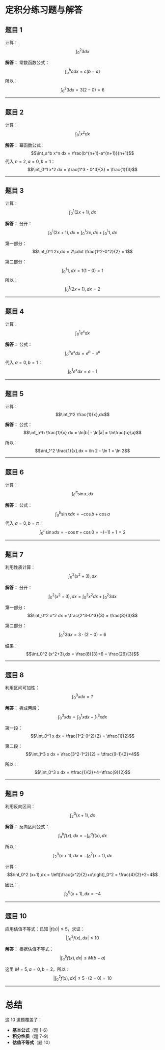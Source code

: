 

# 定积分练习题与解答

## 题目 1

计算：
$$\int_0^2 3dx$$

**解答：**
常数函数公式：
$$\int_a^b cdx = c(b-a)$$
所以：
$$\int_0^2 3dx = 3(2-0)=6$$

---

## 题目 2

计算：
$$\int_0^1 x^2 dx$$

**解答：**
幂函数公式：
$$\int_a^b x^n dx = \frac{b^{n+1}-a^{n+1}}{n+1}$$
代入 $n=2, a=0, b=1$：
$$\int_0^1 x^2 dx = \frac{1^3 - 0^3}{3} = \frac{1}{3}$$

---

## 题目 3

计算：
$$\int_0^1 (2x+1),dx$$

**解答：**
分开：
$$\int_0^1 (2x+1),dx = \int_0^1 2x,dx + \int_0^1 1,dx$$
  
第一部分：
$$\int_0^1 2x,dx = 2\cdot \frac{1^2-0^2}{2} = 1$$
  
第二部分：
$$\int_0^1 1,dx = 1(1-0)=1$$
所以：
$$\int_0^1 (2x+1),dx = 2$$

---

## 题目 4

计算：
$$\int_0^1 e^x dx$$

**解答：**
公式：
$$\int_a^b e^x dx = e^b - e^a$$
代入 $a=0,b=1$：
$$\int_0^1 e^x dx = e - 1$$

---

## 题目 5

计算：
$$\int_1^2 \frac{1}{x},dx$$

**解答：**
公式：
$$\int_a^b \frac{1}{x} dx = \ln|b| - \ln|a| = \ln\frac{b}{a}$$
  
所以：
$$\int_1^2 \frac{1}{x},dx = \ln 2 - \ln 1 = \ln 2$$

---

## 题目 6

计算：
$$\int_0^\pi \sin x , dx$$

**解答：**
公式：
$$\int_a^b \sin x dx = -\cos b + \cos a$$
代入 $a=0,b=\pi$：
$$\int_0^\pi \sin x dx = -\cos \pi + \cos 0 = -(-1)+1=2$$

---

## 题目 7

利用性质计算：
$$\int_0^2 (x^2+3),dx$$

**解答：**
分开：
$$\int_0^2 (x^2+3),dx = \int_0^2 x^2 dx + \int_0^2 3 dx$$
  
第一部分：
$$\int_0^2 x^2 dx = \frac{2^3-0^3}{3} = \frac{8}{3}$$
  
第二部分：
$$\int_0^2 3 dx = 3\cdot (2-0)=6$$
  
结果：
$$\int_0^2 (x^2+3),dx = \frac{8}{3}+6 = \frac{26}{3}$$

---

## 题目 8

利用区间可加性：
$$\int_0^3 x dx = ?$$

**解答：**
拆成两段：
$$\int_0^3 x dx = \int_0^1 x dx + \int_1^3 x dx$$
  
第一段：
$$\int_0^1 x dx = \frac{1^2-0^2}{2} = \tfrac{1}{2}$$
  
第二段：
$$\int_1^3 x dx = \frac{3^2-1^2}{2} = \tfrac{9-1}{2}=4$$
  
所以：
$$\int_0^3 x dx = \tfrac{1}{2}+4=\tfrac{9}{2}$$

---

## 题目 9

利用反向区间：
$$\int_2^0 (x+1),dx$$

**解答：**
反向区间公式：
$$\int_a^b f(x),dx = -\int_b^a f(x),dx$$
  
所以：
$$\int_2^0 (x+1),dx = -\int_0^2 (x+1),dx$$
  
计算：
$$\int_0^2 (x+1),dx = \left[\frac{x^2}{2}+x\right]_0^2 = \frac{4}{2}+2=4$$
  
因此：
$$\int_2^0 (x+1),dx = -4$$

---

## 题目 10

应用估值不等式：已知 $|f(x)| \le 5$，求证：
$$\Big|\int_0^2 f(x),dx\Big| \le 10$$

**解答：**
根据估值不等式：
$$\Big|\int_a^b f(x),dx\Big| \le M(b-a)$$
  
这里 $M=5, a=0, b=2$，所以：
$$\Big|\int_0^2 f(x),dx\Big| \le 5\cdot (2-0)=10$$

---

# 总结

这 10 道题覆盖了：

* **基本公式**（题 1–6）
* **积分性质**（题 7–9）
* **估值不等式**（题 10）


